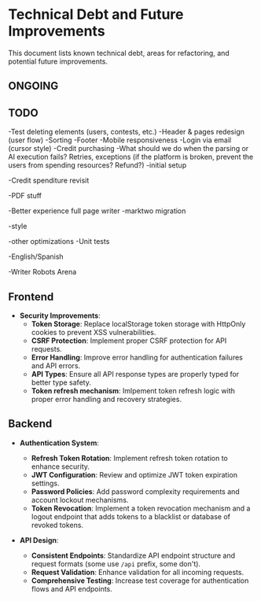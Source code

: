# Technical Debt and Future Improvements

This document lists known technical debt, areas for refactoring, and potential future improvements.

## ONGOING

## TODO

-Test deleting elements (users, contests, etc.)
-Header & pages redesign  (user flow)
-Sorting 
-Footer
-Mobile responsiveness
-Login via email (cursor style)
-Credit purchasing
-What should we do when the parsing or AI execution fails? Retries, exceptions (if the platform is broken, prevent the users from spending resources? Refund?)
-initial setup

-Credit spenditure revisit

-PDF stuff

-Better experience full page writer
   -marktwo migration

-style


-other optimizations
-Unit tests

-English/Spanish

-Writer Robots Arena


## Frontend

* **Security Improvements**:
  * **Token Storage**: Replace localStorage token storage with HttpOnly cookies to prevent XSS vulnerabilities.
  * **CSRF Protection**: Implement proper CSRF protection for API requests.
  * **Error Handling**: Improve error handling for authentication failures and API errors.
  * **API Types**: Ensure all API response types are properly typed for better type safety.
  * **Token refresh mechanism**: Imlpement token refresh logic with proper error handling and recovery strategies.

## Backend

* **Authentication System**:
  * **Refresh Token Rotation**: Implement refresh token rotation to enhance security.
  * **JWT Configuration**: Review and optimize JWT token expiration settings.
  * **Password Policies**: Add password complexity requirements and account lockout mechanisms.
  * **Token Revocation**: Implement a token revocation mechanism and a logout endpoint that adds tokens to a blacklist or database of revoked tokens.

* **API Design**:
  * **Consistent Endpoints**: Standardize API endpoint structure and request formats (some use `/api` prefix, some don't).
  * **Request Validation**: Enhance validation for all incoming requests.
  * **Comprehensive Testing**: Increase test coverage for authentication flows and API endpoints. 
